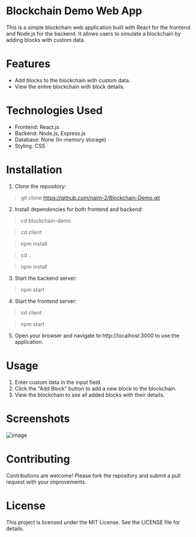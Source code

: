# Blockchain Demo Web App
This is a simple blockchain web application built with React for the frontend and Node.js for the backend. It allows users to simulate a blockchain by adding blocks with custom data.
# Features
* Add blocks to the blockchain with custom data.
* View the entire blockchain with block details.
# Technologies Used
* Frontend: React.js
* Backend: Node.js, Express.js
* Database: None (In-memory storage)
* Styling: CSS
# Installation
1. Clone the repository:
> git clone https://github.com/naim-2/Blockchain-Demo.git

2. Install dependencies for both frontend and backend:
> cd blockchain-demo

> cd client

> npm install

> cd ..

> npm install

3. Start the backend server:

> npm start

4. Start the frontend server:

> cd client

> npm start

5. Open your browser and navigate to http://localhost:3000 to use the application.

# Usage
1. Enter custom data in the input field.
2. Click the "Add Block" button to add a new block to the blockchain.
3. View the blockchain to see all added blocks with their details.
# Screenshots
![image](https://github.com/naim-2/Blockchain-Demo/assets/121217709/294ff4ca-22b3-4f1d-ae0f-9250e8a3e54d)
# Contributing
Contributions are welcome! Please fork the repository and submit a pull request with your improvements.
# License
This project is licensed under the MIT License. See the LICENSE file for details.
